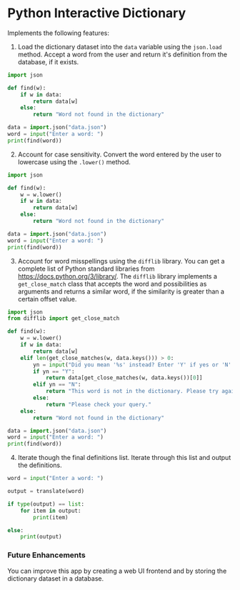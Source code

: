 # Python Interactive Dictionary

Implements the following features:

1. Load the dictionary dataset into the `data` variable using the `json.load` method. Accept a word from the user and return it's definition from the database, if it exists.

```python
import json

def find(w):
    if w in data:
        return data[w]
    else:
        return "Word not found in the dictionary"

data = import.json("data.json")
word = input("Enter a word: ")
print(find(word))
```

2. Account for case sensitivity. Convert the word entered by the user to lowercase using the `.lower()` method.

```python
import json

def find(w):
    w = w.lower()
    if w in data:
        return data[w]
    else:
        return "Word not found in the dictionary"

data = import.json("data.json")
word = input("Enter a word: ")
print(find(word))
```

3. Account for word misspellings using the `difflib` library. You can get a complete list of Python standard libraries from https://docs.python.org/3/library/. The `difflib` library implements a `get_close_match` class that accepts the word and possibilities as arguments and returns a similar word, if the similarity is greater than a certain offset value.

```python
import json
from difflib import get_close_match

def find(w):
    w = w.lower()
    if w in data:
        return data[w]
    elif len(get_close_matches(w, data.keys())) > 0:
        yn = input("Did you mean '%s' instead? Enter 'Y' if yes or 'N' if no: " % get_close_matches(w, data.keys())[0])
        if yn == "Y":
            return data[get_close_matches(w, data.keys())[0]]
        elif yn == "N":
            return "This word is not in the dictionary. Please try again."
        else:
            return "Please check your query."
    else:
        return "Word not found in the dictionary"

data = import.json("data.json")
word = input("Enter a word: ")
print(find(word))
```
4. Iterate though the final definitions list. Iterate through this list and output the definitions.

```python
word = input("Enter a word: ")

output = translate(word)

if type(output) == list:
    for item in output:
        print(item)

else:
    print(output)
```

### Future Enhancements

You can improve this app by creating a web UI frontend and by storing the dictionary dataset in a database. 
